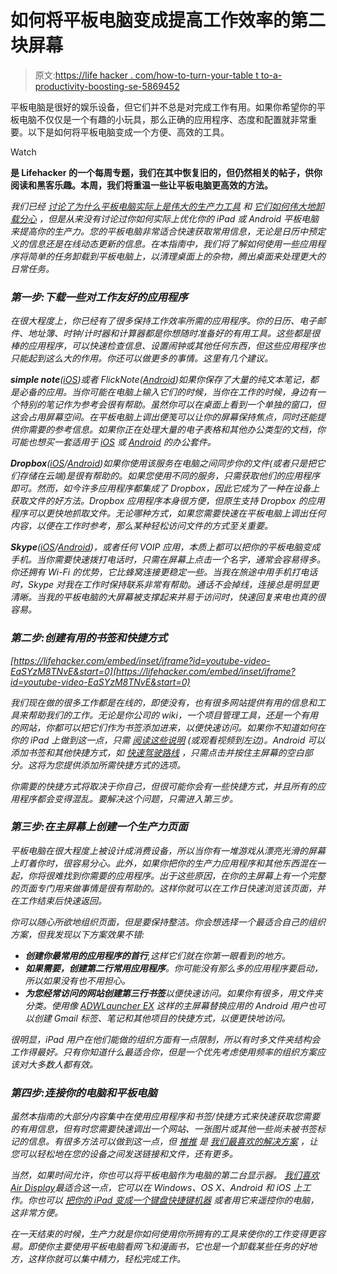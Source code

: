 # 如何将平板电脑变成提高工作效率的第二块屏幕

> 原文:[https://life hacker . com/how-to-turn-your-table t to-a-productivity-boosting-se-5869452](https://lifehacker.com/how-to-turn-your-tablet-into-a-productivity-boosting-se-5869452)

平板电脑是很好的娱乐设备，但它们并不总是对完成工作有用。如果你希望你的平板电脑不仅仅是一个有趣的小玩具，那么正确的应用程序、态度和配置就非常重要。以下是如何将平板电脑变成一个方便、高效的工具。

Watch

[](http://lifehacker.com/tag/blast-from-the-past)**是 Lifehacker 的一个每周专题，我们在其中恢复旧的，但仍然相关的帖子，供你阅读和黑客乐趣。本周，我们将重温一些让平板电脑更高效的方法。**

*我们已经 [讨论了为什么平板电脑实际上是伟大的生产力工具](http://lifehacker.com/how-tablets-are-actually-great-productivity-tools-5779982) 和 [它们如何伟大地卸载分心](http://lifehacker.com/offload-distractions-to-your-ipad-or-other-device-to-5602596) ，但是从来没有讨论过你如何实际上优化你的 iPad 或 Android 平板电脑来提高你的生产力。您的平板电脑非常适合快速获取常用信息，无论是日历中预定义的信息还是在线动态更新的信息。在本指南中，我们将了解如何使用一些应用程序将简单的任务卸载到平板电脑上，以清理桌面上的杂物，腾出桌面来处理更大的日常任务。*

### *第一步:下载一些对工作友好的应用程序*

*在很大程度上，你已经有了很多保持工作效率所需的应用程序。你的日历、电子邮件、地址簿、时钟/计时器和计算器都是你想随时准备好的有用工具。这些都是很棒的应用程序，可以快速检查信息、设置闹钟或其他任何东西，但这些应用程序也只能起到这么大的作用。你还可以做更多的事情。这里有几个建议。*

***simple note**([iOS](http://itunes.apple.com/us/app/simplenote/id289429962?mt=8))或者 FlickNote([Android](https://market.android.com/details?id=com.teragadgets.android.notes&feature=search_result#?t=W251bGwsMSwyLDEsImNvbS50ZXJhZ2FkZ2V0cy5hbmRyb2lkLm5vdGVzIl0.))如果你保存了大量的纯文本笔记，都是必备的应用。当你可能在电脑上输入它们的时候，当你在工作的时候，身边有一个特别的笔记作为参考会很有帮助。虽然你可以在桌面上看到一个单独的窗口，但这会占用屏幕空间。在平板电脑上调出便笺可以让你的屏幕保持焦点，同时还能提供你需要的参考信息。如果你正在处理大量的电子表格和其他办公类型的文档，你可能也想买一套适用于 [iOS](http://lifehacker.com/the-best-office-suite-for-iphone-5868066?tag=appdirectory) 或 [Android](http://lifehacker.com/the-best-office-suite-for-android-5868343?tag=appdirectory) 的办公套件。*

***Dropbox**([iOS](http://itunes.apple.com/us/app/dropbox/id327630330?mt=8)/[Android](https://market.android.com/details?id=com.dropbox.android&feature=search_result#?t=W251bGwsMSwxLDEsImNvbS5kcm9wYm94LmFuZHJvaWQiXQ..))如果你使用该服务在电脑之间同步你的文件(或者只是把它们存储在云端)是很有帮助的。如果您使用不同的服务，只需获取他们的应用程序即可。然而，如今许多应用程序都集成了 Dropbox，因此它成为了一种在设备上获取文件的好方法。Dropbox 应用程序本身很方便，但原生支持 Dropbox 的应用程序可以更快地抓取文件。无论哪种方式，如果您需要快速在平板电脑上调出任何内容，以便在工作时参考，那么某种轻松访问文件的方式至关重要。*

***Skype**([iOS](http://itunes.apple.com/us/app/skype/id304878510?mt=8)/[Android](https://market.android.com/details?id=com.skype.raider&feature=search_result#?t=W251bGwsMSwyLDEsImNvbS5za3lwZS5yYWlkZXIiXQ..))，或者任何 VOIP 应用，本质上都可以把你的平板电脑变成手机。当你需要快速拨打电话时，只需在屏幕上点击一个名字，通常会容易得多。你还拥有 Wi-Fi 的优势，它比蜂窝连接更稳定一些。当我在旅途中用手机打电话时，Skype 对我在工作时保持联系非常有帮助。通话不会掉线，连接总是明显更清晰。当我的平板电脑的大屏幕被支撑起来并易于访问时，快速回复来电也真的很容易。*

### *第二步:创建有用的书签和快捷方式*

 *[https://lifehacker.com/embed/inset/iframe?id=youtube-video-EaSYzM8TNvE&start=0](https://lifehacker.com/embed/inset/iframe?id=youtube-video-EaSYzM8TNvE&start=0)* 

*我们现在做的很多工作都是在线的，即使没有，也有很多网站提供有用的信息和工具来帮助我们的工作。无论是你公司的 wiki，一个项目管理工具，还是一个有用的网站，你都可以把它们作为书签添加进来，以便快速访问。如果你不知道如何在你的 iPad 上做到这一点，只需 [阅读这些说明](http://lifehacker.com/add-web-site-bookmarks-to-your-iphones-homescreen-5809338) (或观看视频到左边)。Android 可以添加书签和其他快捷方式，如 [快速驾驶路线](http://lifehacker.com/create-instant-navigation-shortcuts-from-androids-home-5426824) ，只需点击并按住主屏幕的空白部分。这将为您提供添加所需快捷方式的选项。*

*你需要的快捷方式将取决于你自己，但很可能你会有一些快捷方式，并且所有的应用程序都会变得混乱。要解决这个问题，只需进入第三步。*

### *第三步:在主屏幕上创建一个生产力页面*

*平板电脑在很大程度上被设计成消费设备，所以当你有一堆游戏从漂亮光滑的屏幕上盯着你时，很容易分心。此外，如果你把你的生产力应用程序和其他东西混在一起，你将很难找到你需要的应用程序。出于这些原因，在你的主屏幕上有一个完整的页面专门用来做事情是很有帮助的。这样你就可以在工作日快速浏览该页面，并在工作结束后快速返回。*

*你可以随心所欲地组织页面，但是要保持整洁。你会想选择一个最适合自己的组织方案，但我发现以下方案效果不错:*

*   ***创建你最常用的应用程序的首行**,这样它们就在你第一眼看到的地方。*
*   ***如果需要，创建第二行常用应用程序**。你可能没有那么多的应用程序要启动，所以如果没有也不用担心。*
*   ***为您经常访问的网站创建第三行书签**以便快速访问。如果你有很多，用文件夹分类。使用像 [ADWLauncher EX](https://market.android.com/details?id=org.adwfreak.launcher&feature=search_result#?t=W251bGwsMSwyLDEsIm9yZy5hZHdmcmVhay5sYXVuY2hlciJd) 这样的主屏幕替换应用的 Android 用户也可以创建 Gmail 标签、笔记和其他项目的快捷方式，以便更快地访问。*

*很明显，iPad 用户在他们能做的组织方面有一点限制，所以有时多文件夹结构会工作得最好。只有你知道什么最适合你，但是一个优先考虑使用频率的组织方案应该对大多数人都有效。*

### *第四步:连接你的电脑和平板电脑*

*虽然本指南的大部分内容集中在使用应用程序和书签/快捷方式来快速获取您需要的有用信息，但有时您需要快速调出一个网站、一张图片或其他一些尚未被书签标记的信息。有很多方法可以做到这一点，但 [推推](https://www.pushbullet.com/) 是 [我们最喜欢的解决方案](https://lifehacker.com/how-to-use-pushbullet-to-bridge-the-gap-between-all-you-1548595270) ，让您可以轻松地在您的设备之间发送链接和文件，还有更多。*

*当然，如果时间允许，你也可以将平板电脑作为电脑的第二台显示器。 [我们喜欢](http://lifehacker.com/air-display-free-uses-your-ipad-as-a-second-monitor-no-5963561)[Air Display](https://avatron.com/applications/air-display/)最适合这一点，它可以在 Windows、OS X、Android 和 iOS 上工作。你也可以 [把你的 iPad 变成一个键盘快捷键机器](https://lifehacker.com/how-to-augment-your-computer-with-an-ipad-513479575) 或者用它来遥控你的电脑，这非常方便。*

*在一天结束的时候，生产力就是你如何使用你所拥有的工具来使你的工作变得更容易。即使你主要使用平板电脑看网飞和漫画书，它也是一个卸载某些任务的好地方，这样你就可以集中精力，轻松完成工作。*